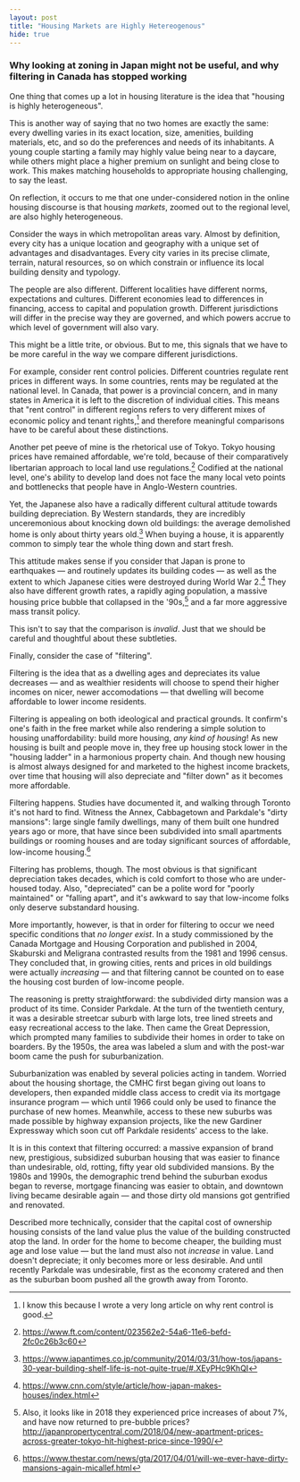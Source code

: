 ```yaml
---
layout: post
title: "Housing Markets are Highly Hetereogenous"
hide: true
---
```


### Why looking at zoning in Japan might not be useful, and why filtering in Canada has stopped working

One thing that comes up a lot in housing literature is the idea that "housing is highly heterogeneous".

This is another way of saying that no two homes are exactly the same: every dwelling varies in its exact location, size, amenities, building materials, etc, and so do the preferences and needs of its inhabitants. A young couple starting a family may highly value being near to a daycare, while others might place a higher premium on sunlight and being close to work. This makes matching households to appropriate housing challenging, to say the least.

On reflection, it occurs to me that one under-considered notion in the online housing discourse is that housing _markets_, zoomed out to the regional level, are also highly heterogeneous.

Consider the ways in which metropolitan areas vary. Almost by definition, every city has a unique location and geography with a unique set of advantages and disadvantages. Every city varies in its precise climate, terrain, natural resources, so on which constrain or influence its local building density and typology.

The people are also different. Different localities have different norms, expectations and cultures. Different economies lead to differences in financing, access to capital and population growth. Different jurisdictions will differ in the precise way they are governed, and which powers accrue to which level of government will also vary.

This might be a little trite, or obvious. But to me, this signals that we have to be more careful in the way we compare different jurisdictions.

For example, consider rent control policies. Different countries regulate rent prices in different ways. In some countries, rents may be regulated at the national level. In Canada, that power is a provincial concern, and in many states in America it is left to the discretion of individual cities. This means that "rent control" in different regions refers to very different mixes of economic policy and tenant rights,[^rent-control] and therefore meaningful comparisons have to be careful about these distinctions.

Another pet peeve of mine is the rhetorical use of Tokyo. Tokyo housing prices have remained affordable, we're told, because of their comparatively libertarian approach to local land use regulations.[^ft-2016] Codified at the national level, one's ability to develop land does not face the many local veto points and bottlenecks that people have in Anglo-Western countries.

Yet, the Japanese also have a radically different cultural attitude towards building depreciation. By Western standards, they are incredibly unceremonious about knocking down old buildings: the average demolished home is only about thirty years old.[^japantimes-2014] 
When buying a house, it is apparently common to simply tear the whole thing down and start fresh.

This attitude makes sense if you consider that Japan is prone to earthquakes &mdash; and routinely updates its building codes &mdash; as well as the extent to which Japanese cities were destroyed during World War 2.[^cnn-2017] They also have different growth rates, a rapidly aging population, a massive housing price bubble that collapsed in the '90s,[^japanpropertycentral-2018] and a far more aggressive mass transit policy.

This isn't to say that the comparison is _invalid_. Just that we should be careful and thoughtful about these subtleties.

Finally, consider the case of "filtering".

Filtering is the idea that as a dwelling ages and depreciates its value decreases &mdash; and as wealthier residents will choose to spend their higher incomes on nicer, newer accomodations &mdash; that dwelling will become affordable to lower income residents.

Filtering is appealing on both ideological and practical grounds. It confirm's one's faith in the free market while also rendering a simple solution to housing unaffordability: build more housing, _any kind of housing_! As new housing is built and people move in, they free up housing stock lower in the "housing ladder" in a harmonious property chain. And though new housing is almost always designed for and marketed to the highest income brackets, over time that housing will also depreciate and "filter down" as it becomes more affordable.

Filtering happens. Studies have documented it, and walking through Toronto it's not hard to find. Witness the Annex, Cabbagetown and Parkdale's "dirty mansions": large single family dwellings, many of them built one hundred years ago or more, that have since been subdivided into small apartments buildings or rooming houses and are today significant sources of affordable, low-income housing.[^micallef-2017]

Filtering has problems, though. The most obvious is that significant depreciation takes decades, which is cold comfort to those who are under-housed today. Also, "depreciated" can be a polite word for "poorly maintained" or "falling apart", and it's awkward to say that low-income folks only deserve substandard housing.

More importantly, however, is that in order for filtering to occur we need specific conditions that _no longer exist_. In a study commissioned by the Canada Mortgage and Housing Corporation and published in 2004, Skaburski and Meligrana contrasted results from the 1981 and 1996 census. They concluded that, in growing cities, rents and prices in old buildings were actually _increasing_ &mdash; and that filtering cannot be counted on to ease the housing cost burden of low-income people.

The reasoning is pretty straightforward: the subdivided dirty mansion was a product of its time. Consider Parkdale. At the turn of the twentieth century, it was a desirable streetcar suburb with large lots, tree lined streets and easy recreational access to the lake. Then came the Great Depression, which prompted many families to subdivide their homes in order to take on boarders. By the 1950s, the area was labeled a slum and with the post-war boom came the push for suburbanization.

Suburbanization was enabled by several policies acting in tandem. Worried about the housing shortage, the CMHC first began giving out loans to developers, then expanded middle class access to credit via its mortgage insurance program &mdash; which until 1966 could only be used to finance the purchase of new homes. Meanwhile, access to these new suburbs was made possible by highway expansion projects, like the new Gardiner Expressway which soon cut off Parkdale residents' access to the lake.

It is in this context that filtering occurred: a massive expansion of brand new, prestigious, subsidized suburban housing that was easier to finance than undesirable, old, rotting, fifty year old subdivided mansions. By the 1980s and 1990s, the demographic trend behind the suburban exodus began to reverse, mortgage financing was easier to obtain, and downtown living became desirable again &mdash; and those dirty old mansions got gentrified and renovated.

Described more technically, consider that the capital cost of ownership housing consists of the land value plus the value of the building constructed atop the land. In order for the home to become cheaper, the building must age and lose value &mdash; but the land must also not _increase_ in value. Land doesn't depreciate; it only becomes more or less desirable. And until recently Parkdale was undesirable, first as the economy cratered and then as the suburban boom pushed all the growth away from Toronto.


[^rent-control]: I know this because I wrote a very long article on why rent control is good.
[^ft-2016]: https://www.ft.com/content/023562e2-54a6-11e6-befd-2fc0c26b3c60
[^japantimes-2014]: https://www.japantimes.co.jp/community/2014/03/31/how-tos/japans-30-year-building-shelf-life-is-not-quite-true/#.XEyPHc9KhQI
[^cnn-2017]: https://www.cnn.com/style/article/how-japan-makes-houses/index.html
[^japanpropertycentral-2018]: Also, it looks like in 2018 they experienced price increases of about 7%, and have now returned to pre-bubble prices? http://japanpropertycentral.com/2018/04/new-apartment-prices-across-greater-tokyo-hit-highest-price-since-1990/
[^micallef-2017]: https://www.thestar.com/news/gta/2017/04/01/will-we-ever-have-dirty-mansions-again-micallef.html
